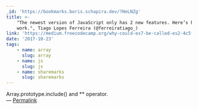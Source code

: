 ```yaml
---
_id: 'https://bookmarks.boris.schapira.dev/?HeLNZg'
title: >-
    "The newest version of JavaScript only has 2 new features. Here’s how they
    work.", Tiago Lopes Ferreira (@ferreiratiago_)
link: 'https://medium.freecodecamp.org/why-could-es7-be-called-es2-4c5f094ccef7'
date: '2017-10-23'
tags:
    - name: array
      slug: array
    - name: js
      slug: js
    - name: sharemarks
      slug: sharemarks
---
```


Array.prototype.include() and \*\* operator. <br>&#8212;
<a href="https://bookmarks.boris.schapira.dev/?HeLNZg" title="Permalink">Permalink</a>

